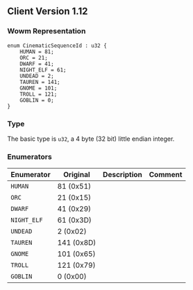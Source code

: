 ## Client Version 1.12

### Wowm Representation
```rust,ignore
enum CinematicSequenceId : u32 {
    HUMAN = 81;
    ORC = 21;
    DWARF = 41;
    NIGHT_ELF = 61;
    UNDEAD = 2;
    TAUREN = 141;
    GNOME = 101;
    TROLL = 121;
    GOBLIN = 0;
}
```
### Type
The basic type is `u32`, a 4 byte (32 bit) little endian integer.
### Enumerators
| Enumerator | Original  | Description | Comment |
| --------- | -------- | ----------- | ------- |
| `HUMAN` | 81 (0x51) |  |  |
| `ORC` | 21 (0x15) |  |  |
| `DWARF` | 41 (0x29) |  |  |
| `NIGHT_ELF` | 61 (0x3D) |  |  |
| `UNDEAD` | 2 (0x02) |  |  |
| `TAUREN` | 141 (0x8D) |  |  |
| `GNOME` | 101 (0x65) |  |  |
| `TROLL` | 121 (0x79) |  |  |
| `GOBLIN` | 0 (0x00) |  |  |
